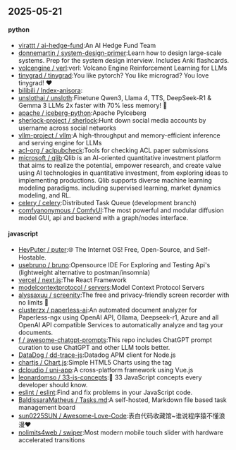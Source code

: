 ## 2025-05-21

#### python
* [virattt / ai-hedge-fund](https://github.com/virattt/ai-hedge-fund):An AI Hedge Fund Team
* [donnemartin / system-design-primer](https://github.com/donnemartin/system-design-primer):Learn how to design large-scale systems. Prep for the system design interview. Includes Anki flashcards.
* [volcengine / verl](https://github.com/volcengine/verl):verl: Volcano Engine Reinforcement Learning for LLMs
* [tinygrad / tinygrad](https://github.com/tinygrad/tinygrad):You like pytorch? You like micrograd? You love tinygrad! ❤️
* [bilibili / Index-anisora](https://github.com/bilibili/Index-anisora):
* [unslothai / unsloth](https://github.com/unslothai/unsloth):Finetune Qwen3, Llama 4, TTS, DeepSeek-R1 & Gemma 3 LLMs 2x faster with 70% less memory! 🦥
* [apache / iceberg-python](https://github.com/apache/iceberg-python):Apache PyIceberg
* [sherlock-project / sherlock](https://github.com/sherlock-project/sherlock):Hunt down social media accounts by username across social networks
* [vllm-project / vllm](https://github.com/vllm-project/vllm):A high-throughput and memory-efficient inference and serving engine for LLMs
* [acl-org / aclpubcheck](https://github.com/acl-org/aclpubcheck):Tools for checking ACL paper submissions
* [microsoft / qlib](https://github.com/microsoft/qlib):Qlib is an AI-oriented quantitative investment platform that aims to realize the potential, empower research, and create value using AI technologies in quantitative investment, from exploring ideas to implementing productions. Qlib supports diverse machine learning modeling paradigms. including supervised learning, market dynamics modeling, and RL.
* [celery / celery](https://github.com/celery/celery):Distributed Task Queue (development branch)
* [comfyanonymous / ComfyUI](https://github.com/comfyanonymous/ComfyUI):The most powerful and modular diffusion model GUI, api and backend with a graph/nodes interface.

#### javascript
* [HeyPuter / puter](https://github.com/HeyPuter/puter):🌐 The Internet OS! Free, Open-Source, and Self-Hostable.
* [usebruno / bruno](https://github.com/usebruno/bruno):Opensource IDE For Exploring and Testing Api's (lightweight alternative to postman/insomnia)
* [vercel / next.js](https://github.com/vercel/next.js):The React Framework
* [modelcontextprotocol / servers](https://github.com/modelcontextprotocol/servers):Model Context Protocol Servers
* [alyssaxuu / screenity](https://github.com/alyssaxuu/screenity):The free and privacy-friendly screen recorder with no limits 🎥
* [clusterzx / paperless-ai](https://github.com/clusterzx/paperless-ai):An automated document analyzer for Paperless-ngx using OpenAI API, Ollama, Deepseek-r1, Azure and all OpenAI API compatible Services to automatically analyze and tag your documents.
* [f / awesome-chatgpt-prompts](https://github.com/f/awesome-chatgpt-prompts):This repo includes ChatGPT prompt curation to use ChatGPT and other LLM tools better.
* [DataDog / dd-trace-js](https://github.com/DataDog/dd-trace-js):Datadog APM client for Node.js
* [chartjs / Chart.js](https://github.com/chartjs/Chart.js):Simple HTML5 Charts using the <canvas> tag
* [dcloudio / uni-app](https://github.com/dcloudio/uni-app):A cross-platform framework using Vue.js
* [leonardomso / 33-js-concepts](https://github.com/leonardomso/33-js-concepts):📜 33 JavaScript concepts every developer should know.
* [eslint / eslint](https://github.com/eslint/eslint):Find and fix problems in your JavaScript code.
* [BaldissaraMatheus / Tasks.md](https://github.com/BaldissaraMatheus/Tasks.md):A self-hosted, Markdown file based task management board
* [sun0225SUN / Awesome-Love-Code](https://github.com/sun0225SUN/Awesome-Love-Code):表白代码收藏馆~谁说程序猿不懂浪漫❤️
* [nolimits4web / swiper](https://github.com/nolimits4web/swiper):Most modern mobile touch slider with hardware accelerated transitions
